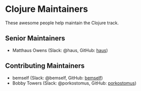 # Clojure Maintainers

These awesome people help maintain the Clojure track.

## Senior Maintainers

- Matthaus Owens (Slack: @haus, GitHub: [haus](https://github.com/haus))

## Contributing Maintainers

- bemself (Slack: @bemself, GitHub: [bemself](https://github.com/bemself))
- Bobby Towers (Slack: @porkostomus, GitHub: [porkostomus](https://github.com/porkostomus))
